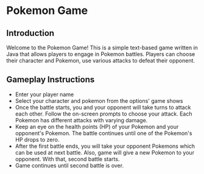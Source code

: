 # Pokemon Game

## Introduction
Welcome to the Pokemon Game! This is a simple text-based game written in Java that allows players to engage in Pokemon battles. Players can choose their character and Pokemon, use various attacks to defeat their opponent.

## Gameplay Instructions
- Enter your player name
- Select your character and pokemon from the options' game shows
- Once the battle starts, you and your opponent will take turns to attack each other. Follow the on-screen prompts to choose your attack. Each Pokemon has different attacks with varying damage.
- Keep an eye on the health points (HP) of your Pokemon and your opponent's Pokemon. The battle continues until one of the Pokemon's HP drops to zero.
- After the first battle ends, you will take your opponent Pokemons which can be used at next battle. Also, game will give a new Pokemon to your opponent. With that, second battle starts.
- Game continues until second battle is over.
